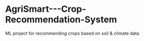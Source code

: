 # AgriSmart---Crop-Recommendation-System
ML project for recommending crops based on soil &amp; climate data
